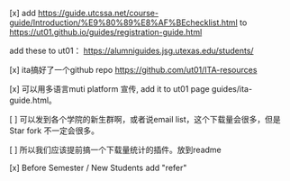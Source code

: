 [x] add https://guide.utcssa.net/course-guide/Introduction/%E9%80%89%E8%AF%BEchecklist.html 
to https://ut01.github.io/guides/registration-guide.html

add these to ut01：
https://alumniguides.jsg.utexas.edu/students/

[x] ita搞好了一个github repo https://github.com/ut01/ITA-resources

[x] 可以用多语言muti platform 宣传, add it to ut01 page guides/ita-guide.html。

[ ] 可以发到各个学院的新生群啊，或者说email list，这个下载量会很多，但是Star fork 不一定会很多。

[ ] 所以我们应该提前搞一个下载量统计的插件。放到readme


[x] Before Semester / New Students add "refer"
